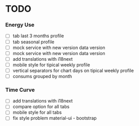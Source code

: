 # TODO

### Energy Use

- [ ] tab last 3 months profile
- [ ] tab seasonal profile
- [ ] mock service with new version data version
- [ ] mock service with new version data version
- [ ] add translations with i18next
- [ ] mobile style for tipical weekly profile
- [ ] vertical separators for chart days on tipical weekly profile
- [ ] consums grouped by month

### Time Curve

- [ ] add translations with i18next
- [ ] compare option for all tabs
- [ ] mobile style for all tabs
- [ ] fix style problem material-ui - bootstrap